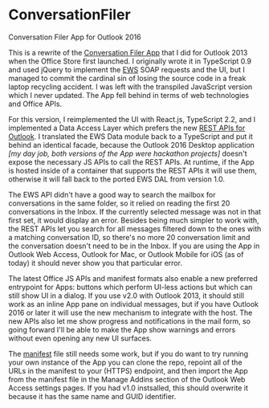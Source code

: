 # ConversationFiler
Conversation Filer App for Outlook 2016

This is a rewrite of the [Conversation Filer App](https://store.office.com/en-us/app.aspx?assetid=WA103935787&ui=en-US&rs=en-US&ad=US&appredirect=false)
that I did for Outlook 2013 when the Office Store first launched. I originally wrote it in TypeScript 0.9 and used jQuery to implement the
[EWS](https://dev.outlook.com/reference/add-ins/Office.context.mailbox.html#makeEwsRequestAsync) SOAP requests and the UI, but I managed
to commit the cardinal sin of losing the source code in a freak laptop recycling accident. I was left with the transpiled JavaScript
version which I never updated. The App fell behind in terms of web technologies and Office APIs.

For this version, I reimplemented the UI with React.js, TypeScript 2.2, and I implemented a Data Access Layer which prefers the new [REST
APIs for Outlook](https://dev.outlook.com/). I translated the EWS Data module back to a TypeScript and put it behind an identical facade,
because the Outlook 2016 Desktop application *[my day job, both versions of the App were hackathon projects]* doesn't expose the necessary
JS APIs to call the REST APIs. At runtime, if the App is hosted inside of a container that supports the REST APIs it will use them,
otherwise it will fall back to the ported EWS DAL from version 1.0.

The EWS API didn't have a good way to search the mailbox for conversations in the same folder, so it relied on reading the first 20
conversations in the Inbox. If the currently selected message was not in that first set, it would display an error. Besides being much
simpler to work with, the REST APIs let you search for all messages filtered down to the ones with a matching conversation ID, so there's
no more 20 conversation limit and the conversation doesn't need to be in the Inbox. If you are using the App in Outlook Web Access,
Outlook for Mac, or Outlook Mobile for iOS (as of today) it should never show you that particular error.

The latest Office JS APIs and manifest formats also enable a new preferred entrypoint for Apps: buttons which perform UI-less actions but
which can still show UI in a dialog. If you use v2.0 with Outlook 2013, it should still work as an inline App pane on individual messages,
but if you have Outlook 2016 or later it will use the new mechanism to integrate with the host. The new APIs also let me show progress
and notifications in the mail form, so going forward I'll be able to make the App show warnings and errors without even opening any new
UI surfaces.

The [manifest](./ConversationFiler.xml) file still needs some work, but if you do want to try running your own instance of the App you can
clone the repo, repoint all of the URLs in the manifest to your (HTTPS) endpoint, and then import the App from the manifest file in the
Manage Addins section of the Outlook Web Access settings pages. If you had v1.0 instsalled, this should overwrite it because it has the
same name and GUID identifier.
